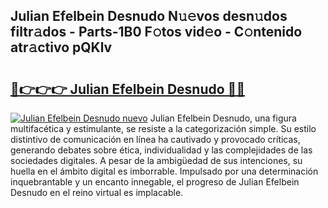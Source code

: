 ## Julian Efelbein Desnudo N𝚞𝚎vos desn𝚞dos filtr𝚊dos - Parts-1B0 F𝚘tos vid𝚎o - C𝚘ntenido atr𝚊ctivo pQKlv

# <h2><a href="http://mb3s9d.tromn.icu/?c=Julian+Efelbein+Desnudo">🔗👉👉👉 Julian Efelbein Desnudo 🔗🔗</a></h2>

[![Julian Efelbein Desnudo nuevo](https://i.imgur.com/pEAQMta.gif)](http://mb3s9d.tromn.icu/?c=Julian+Efelbein+Desnudo)
Julian Efelbein Desnudo, una figura multifacética y estimulante, se resiste a la categorización simple. Su estilo distintivo de comunicación en línea ha cautivado y provocado críticas, generando debates sobre ética, individualidad y las complejidades de las sociedades digitales. A pesar de la ambigüedad de sus intenciones, su huella en el ámbito digital es imborrable. Impulsado por una determinación inquebrantable y un encanto innegable, el progreso de Julian Efelbein Desnudo en el reino virtual es implacable.

